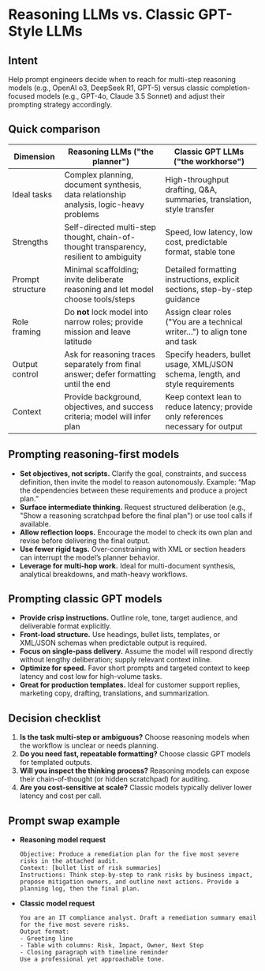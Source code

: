 # Reasoning LLMs vs. Classic GPT-Style LLMs

## Intent
Help prompt engineers decide when to reach for multi-step reasoning models (e.g., OpenAI o3, DeepSeek R1, GPT-5) versus classic completion-focused models (e.g., GPT-4o, Claude 3.5 Sonnet) and adjust their prompting strategy accordingly.

## Quick comparison
| Dimension | Reasoning LLMs ("the planner") | Classic GPT LLMs ("the workhorse") |
| --- | --- | --- |
| Ideal tasks | Complex planning, document synthesis, data relationship analysis, logic-heavy problems | High-throughput drafting, Q&A, summaries, translation, style transfer |
| Strengths | Self-directed multi-step thought, chain-of-thought transparency, resilient to ambiguity | Speed, low latency, low cost, predictable format, stable tone |
| Prompt structure | Minimal scaffolding; invite deliberate reasoning and let model choose tools/steps | Detailed formatting instructions, explicit sections, step-by-step guidance |
| Role framing | Do **not** lock model into narrow roles; provide mission and leave latitude | Assign clear roles ("You are a technical writer…") to align tone and task |
| Output control | Ask for reasoning traces separately from final answer; defer formatting until the end | Specify headers, bullet usage, XML/JSON schema, length, and style requirements |
| Context | Provide background, objectives, and success criteria; model will infer plan | Keep context lean to reduce latency; provide only references necessary for output |

## Prompting reasoning-first models
- **Set objectives, not scripts.** Clarify the goal, constraints, and success definition, then invite the model to reason autonomously. Example: “Map the dependencies between these requirements and produce a project plan.”
- **Surface intermediate thinking.** Request structured deliberation (e.g., "Show a reasoning scratchpad before the final plan") or use tool calls if available.
- **Allow reflection loops.** Encourage the model to check its own plan and revise before delivering the final output.
- **Use fewer rigid tags.** Over-constraining with XML or section headers can interrupt the model’s planner behavior.
- **Leverage for multi-hop work.** Ideal for multi-document synthesis, analytical breakdowns, and math-heavy workflows.

## Prompting classic GPT models
- **Provide crisp instructions.** Outline role, tone, target audience, and deliverable format explicitly.
- **Front-load structure.** Use headings, bullet lists, templates, or XML/JSON schemas when predictable output is required.
- **Focus on single-pass delivery.** Assume the model will respond directly without lengthy deliberation; supply relevant context inline.
- **Optimize for speed.** Favor short prompts and targeted context to keep latency and cost low for high-volume tasks.
- **Great for production templates.** Ideal for customer support replies, marketing copy, drafting, translations, and summarization.

## Decision checklist
1. **Is the task multi-step or ambiguous?** Choose reasoning models when the workflow is unclear or needs planning.
2. **Do you need fast, repeatable formatting?** Choose classic GPT models for templated outputs.
3. **Will you inspect the thinking process?** Reasoning models can expose their chain-of-thought (or hidden scratchpad) for auditing.
4. **Are you cost-sensitive at scale?** Classic models typically deliver lower latency and cost per call.

## Prompt swap example
- **Reasoning model request**
  ```text
  Objective: Produce a remediation plan for the five most severe risks in the attached audit.
  Context: [bullet list of risk summaries]
  Instructions: Think step-by-step to rank risks by business impact, propose mitigation owners, and outline next actions. Provide a planning log, then the final plan.
  ```
- **Classic model request**
  ```text
  You are an IT compliance analyst. Draft a remediation summary email for the five most severe risks.
  Output format:
  - Greeting line
  - Table with columns: Risk, Impact, Owner, Next Step
  - Closing paragraph with timeline reminder
  Use a professional yet approachable tone.
  ```

